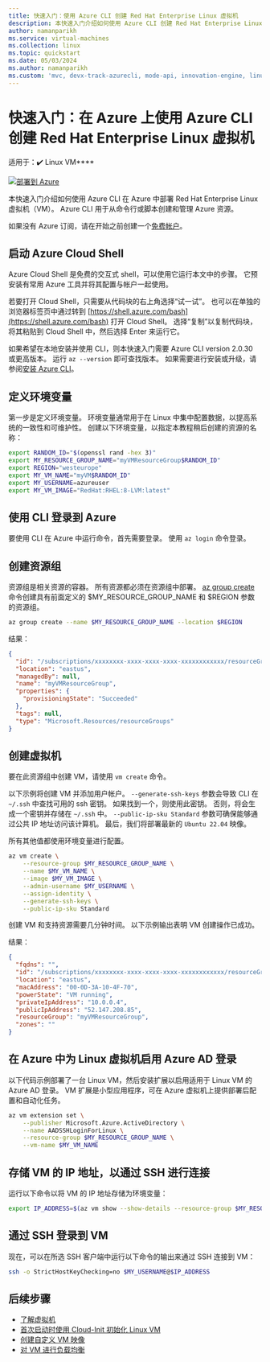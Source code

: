 ```yaml
---
title: 快速入门：使用 Azure CLI 创建 Red Hat Enterprise Linux 虚拟机
description: 本快速入门介绍如何使用 Azure CLI 创建 Red Hat Enterprise Linux 虚拟机
author: namanparikh
ms.service: virtual-machines
ms.collection: linux
ms.topic: quickstart
ms.date: 05/03/2024
ms.author: namanparikh
ms.custom: 'mvc, devx-track-azurecli, mode-api, innovation-engine, linux-related-content'
---
```


# 快速入门：在 Azure 上使用 Azure CLI 创建 Red Hat Enterprise Linux 虚拟机

适用于：:heavy_check_mark: Linux VM****

[![部署到 Azure](https://aka.ms/deploytoazurebutton)](https://go.microsoft.com/fwlink/?linkid=2286317)

本快速入门介绍如何使用 Azure CLI 在 Azure 中部署 Red Hat Enterprise Linux 虚拟机（VM）。 Azure CLI 用于从命令行或脚本创建和管理 Azure 资源。

如果没有 Azure 订阅，请在开始之前创建一个[免费帐户](https://azure.microsoft.com/free/?WT.mc_id=A261C142F)。

## 启动 Azure Cloud Shell

Azure Cloud Shell 是免费的交互式 shell，可以使用它运行本文中的步骤。 它预安装有常用 Azure 工具并将其配置与帐户一起使用。 

若要打开 Cloud Shell，只需要从代码块的右上角选择“试一试”。 也可以在单独的浏览器标签页中通过转到 [https://shell.azure.com/bash](https://shell.azure.com/bash) 打开 Cloud Shell。 选择“复制”以复制代码块，将其粘贴到 Cloud Shell 中，然后选择 Enter 来运行它。

如果希望在本地安装并使用 CLI，则本快速入门需要 Azure CLI version 2.0.30 或更高版本。 运行 `az --version` 即可查找版本。 如果需要进行安装或升级，请参阅[安装 Azure CLI]( /cli/azure/install-azure-cli)。

## 定义环境变量

第一步是定义环境变量。 环境变量通常用于在 Linux 中集中配置数据，以提高系统的一致性和可维护性。 创建以下环境变量，以指定本教程稍后创建的资源的名称：

```bash
export RANDOM_ID="$(openssl rand -hex 3)"
export MY_RESOURCE_GROUP_NAME="myVMResourceGroup$RANDOM_ID"
export REGION="westeurope"
export MY_VM_NAME="myVM$RANDOM_ID"
export MY_USERNAME=azureuser
export MY_VM_IMAGE="RedHat:RHEL:8-LVM:latest"
```

## 使用 CLI 登录到 Azure

要使用 CLI 在 Azure 中运行命令，首先需要登录。 使用 `az login` 命令登录。

## 创建资源组

资源组是相关资源的容器。 所有资源都必须在资源组中部署。 [az group create](/cli/azure/group) 命令创建具有前面定义的 $MY_RESOURCE_GROUP_NAME 和 $REGION 参数的资源组。

```bash
az group create --name $MY_RESOURCE_GROUP_NAME --location $REGION
```

结果：

<!-- expected_similarity=0.3 -->
```json
{
  "id": "/subscriptions/xxxxxxxx-xxxx-xxxx-xxxx-xxxxxxxxxxxx/resourceGroups/myVMResourceGroup",
  "location": "eastus",
  "managedBy": null,
  "name": "myVMResourceGroup",
  "properties": {
    "provisioningState": "Succeeded"
  },
  "tags": null,
  "type": "Microsoft.Resources/resourceGroups"
}
```

## 创建虚拟机

要在此资源组中创建 VM，请使用 `vm create` 命令。 

以下示例将创建 VM 并添加用户帐户。 `--generate-ssh-keys` 参数会导致 CLI 在 `~/.ssh` 中查找可用的 ssh 密钥。 如果找到一个，则使用此密钥。 否则，将会生成一个密钥并存储在 `~/.ssh` 中。 `--public-ip-sku Standard` 参数可确保能够通过公共 IP 地址访问该计算机。 最后，我们将部署最新的 `Ubuntu 22.04` 映像。

所有其他值都使用环境变量进行配置。

```bash
az vm create \
    --resource-group $MY_RESOURCE_GROUP_NAME \
    --name $MY_VM_NAME \
    --image $MY_VM_IMAGE \
    --admin-username $MY_USERNAME \
    --assign-identity \
    --generate-ssh-keys \
    --public-ip-sku Standard
```

创建 VM 和支持资源需要几分钟时间。 以下示例输出表明 VM 创建操作已成功。

结果：
<!-- expected_similarity=0.3 -->
```json
{
  "fqdns": "",
  "id": "/subscriptions/xxxxxxxx-xxxx-xxxx-xxxx-xxxxxxxxxxxx/resourceGroups/myVMResourceGroup/providers/Microsoft.Compute/virtualMachines/myVM",
  "location": "eastus",
  "macAddress": "00-0D-3A-10-4F-70",
  "powerState": "VM running",
  "privateIpAddress": "10.0.0.4",
  "publicIpAddress": "52.147.208.85",
  "resourceGroup": "myVMResourceGroup",
  "zones": ""
}
```

## 在 Azure 中为 Linux 虚拟机启用 Azure AD 登录

以下代码示例部署了一台 Linux VM，然后安装扩展以启用适用于 Linux VM 的 Azure AD 登录。 VM 扩展是小型应用程序，可在 Azure 虚拟机上提供部署后配置和自动化任务。

```bash
az vm extension set \
    --publisher Microsoft.Azure.ActiveDirectory \
    --name AADSSHLoginForLinux \
    --resource-group $MY_RESOURCE_GROUP_NAME \
    --vm-name $MY_VM_NAME
```

## 存储 VM 的 IP 地址，以通过 SSH 进行连接

运行以下命令以将 VM 的 IP 地址存储为环境变量：

```bash
export IP_ADDRESS=$(az vm show --show-details --resource-group $MY_RESOURCE_GROUP_NAME --name $MY_VM_NAME --query publicIps --output tsv)
```

## 通过 SSH 登录到 VM

<!--## Export the SSH configuration for use with SSH clients that support OpenSSH & SSH into the VM.
Log in to Azure Linux VMs with Azure AD supports exporting the OpenSSH certificate and configuration. That means you can use any SSH clients that support OpenSSH-based certificates to sign in through Azure AD. The following example exports the configuration for all IP addresses assigned to the VM:-->

<!--
```bash
yes | az ssh config --file ~/.ssh/config --name $MY_VM_NAME --resource-group $MY_RESOURCE_GROUP_NAME
```
-->

现在，可以在所选 SSH 客户端中运行以下命令的输出来通过 SSH 连接到 VM：

```bash
ssh -o StrictHostKeyChecking=no $MY_USERNAME@$IP_ADDRESS
```

## 后续步骤

* [了解虚拟机](../index.yml)
* [首次启动时使用 Cloud-Init 初始化 Linux VM](tutorial-automate-vm-deployment.md)
* [创建自定义 VM 映像](tutorial-custom-images.md)
* [对 VM 进行负载均衡](../../load-balancer/quickstart-load-balancer-standard-public-cli.md)
